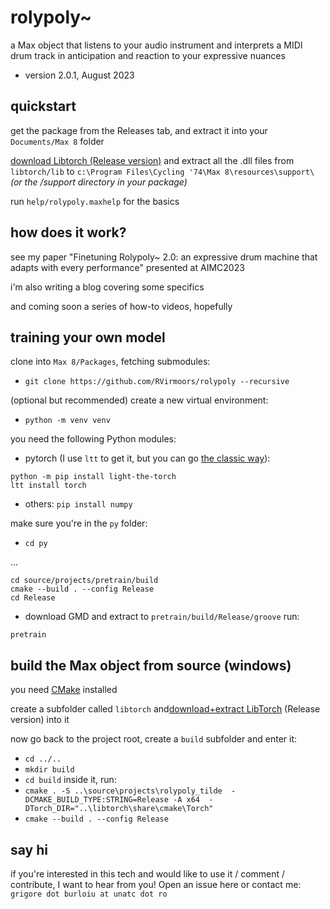 # rolypoly~

a Max object that listens to your audio instrument and interprets a MIDI drum track in anticipation and reaction to your expressive nuances

- version 2.0.1, August 2023

## quickstart

get the package from the Releases tab, and extract it into your `Documents/Max 8` folder

[download Libtorch (Release version)](https://pytorch.org/get-started/locally/) and extract all the .dll files from `libtorch/lib` to `c:\Program Files\Cycling '74\Max 8\resources\support\` *(or the /support directory in your package)*

run `help/rolypoly.maxhelp` for the basics

## how does it work?

see my paper "Finetuning Rolypoly~ 2.0: an expressive drum machine that adapts with every performance" presented at AIMC2023

i'm also writing a blog covering some specifics

and coming soon a series of how-to videos, hopefully

## training your own model

clone into `Max 8/Packages`, fetching submodules: 
- `git clone https://github.com/RVirmoors/rolypoly --recursive`

(optional but recommended) create a new virtual environment:
- `python -m venv venv`

you need the following Python modules:
- pytorch (I use `ltt` to get it, but you can go [the classic way](https://pytorch.org/get-started/locally/)):
```
python -m pip install light-the-torch
ltt install torch
```
- others:
`pip install numpy`

make sure you're in the `py` folder:
- `cd py`


...


```
cd source/projects/pretrain/build
cmake --build . --config Release
cd Release
```
- download GMD and extract to `pretrain/build/Release/groove`
run:
```
pretrain
```


## build the Max object from source (windows)

you need [CMake](https://cmake.org/download/) installed

create a subfolder called `libtorch` and[download+extract LibTorch](https://pytorch.org/get-started/locally/) (Release version) into it

now go back to the project root, create a `build` subfolder and enter it:
- `cd ../..`
- `mkdir build`
- `cd build`
inside it, run:
- `cmake . -S ..\source\projects\rolypoly_tilde  -DCMAKE_BUILD_TYPE:STRING=Release -A x64  -DTorch_DIR="..\libtorch\share\cmake\Torch"`
- `cmake --build . --config Release`

## say hi

if you're interested in this tech and would like to use it / comment / contribute, I want to hear from you! Open an issue here or contact me: `grigore dot burloiu at unatc dot ro`